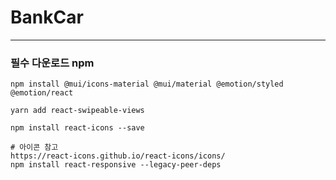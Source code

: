 # BankCar

---


### 필수 다운로드 npm 
```text
npm install @mui/icons-material @mui/material @emotion/styled @emotion/react

yarn add react-swipeable-views    

npm install react-icons --save

# 아이콘 참고
https://react-icons.github.io/react-icons/icons/
npm install react-responsive --legacy-peer-deps
```
